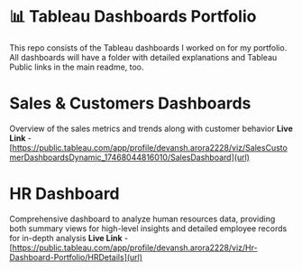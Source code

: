 # 📊 Tableau Dashboards Portfolio

This repo consists of the Tableau dashboards I worked on for my portfolio. 
All dashboards will have a folder with detailed explanations and Tableau Public links in the main readme, too.



# Sales & Customers Dashboards
Overview of the sales metrics and trends along with customer behavior
__Live Link__ - [https://public.tableau.com/app/profile/devansh.arora2228/viz/SalesCustomerDashboardsDynamic_17468044816010/SalesDashboard](url)

# HR Dashboard
Comprehensive dashboard to analyze human resources data, providing both summary views for high-level insights and detailed employee records for in-depth analysis
__Live Link__ - [https://public.tableau.com/app/profile/devansh.arora2228/viz/Hr-Dashboard-Portfolio/HRDetails](url)



